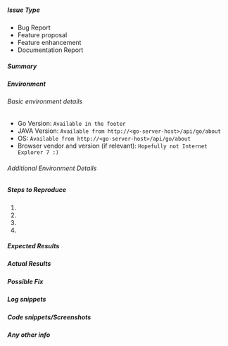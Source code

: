 ##### Issue Type

<!--- Please specify the issue type to help us categorize the issue, mention any one of the below types -->

- Bug Report
- Feature proposal
- Feature enhancement
- Documentation Report

##### Summary

<!--- Provide a brief summary of the issue -->

##### Environment

<!--- 
Describe the environment in which you encountered this issue.
Details of the environment GoCD is running in can be fetched from the GoCD support api - http://<go-server-host>/api/go/support.
If you are pasting plain text, please surround it with 3 backticks on each side

```plain
paste any text output
to prevent formatting
```
-->

###### Basic environment details

<!--- We recommend providing the for us to reproduce the issue quicker -->

* Go Version: `Available in the footer`
* JAVA Version: `Available from http://<go-server-host>/api/go/about`
* OS: `Available from http://<go-server-host>/api/go/about`
* Browser vendor and version (if relevant): `Hopefully not Internet Explorer 7 :)`

###### Additional Environment Details

<!-- More environment details captured from the support API or other sources can be shared here -->

##### Steps to Reproduce

<!--- Provide a link to a live example, or an unambiguous set of steps to -->
<!--- reproduce this bug include code to reproduce, if relevant -->
1. 
2. 
3. 
4. 

##### Expected Results
<!--- Tell us what should happen -->

##### Actual Results
<!--- Tell us what happens instead -->

##### Possible Fix
<!--- Not obligatory, but suggest a fix or reason for the bug -->

##### Log snippets
<!--- 
If you could find any information/exceptions from the logs do provide it here. 
Do mask any confidential information which you don't want to be shared.
Remember to surround them in 3 backticks like this —

```
long log lines go here
```
-->

##### Code snippets/Screenshots
<!--- 
If you would like to share any code/screenshots please add it here.
Do mask any confidential information which you don't want to be shared.
Remember to surround them in 3 backticks like this —

```
long log lines go here
```
-->

##### Any other info
<!--- Provide any other information you would like to share to explain this issue more better -->
